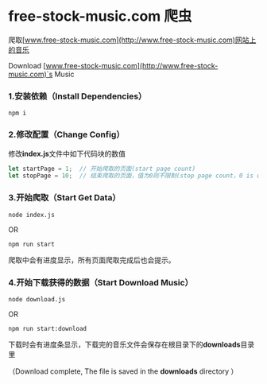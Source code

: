 # free-stock-music.com 爬虫
爬取[www.free-stock-music.com](http://www.free-stock-music.com)网站上的音乐

Download [www.free-stock-music.com](http://www.free-stock-music.com)`s Music

### 1.安装依赖（Install Dependencies）

```shell
npm i
```

### 2.修改配置（Change Config）
修改**index.js**文件中如下代码块的数值
```javascript
let startPage = 1;  // 开始爬取的页面(start page count)
let stopPage = 10;  // 结束爬取的页面，值为0则不限制(stop page count，0 is unlimited)
```

### 3.开始爬取（Start Get Data）
```shell
node index.js
```

OR

```shell
npm run start
```



爬取中会有进度显示，所有页面爬取完成后也会提示。

### 4.开始下载获得的数据（Start Download Music）

```shell
node download.js
```

OR

```shell
npm run start:download
```





下载时会有进度条显示，下载完的音乐文件会保存在根目录下的**downloads**目录里

（Download complete, The file is saved in the **downloads** directory ）